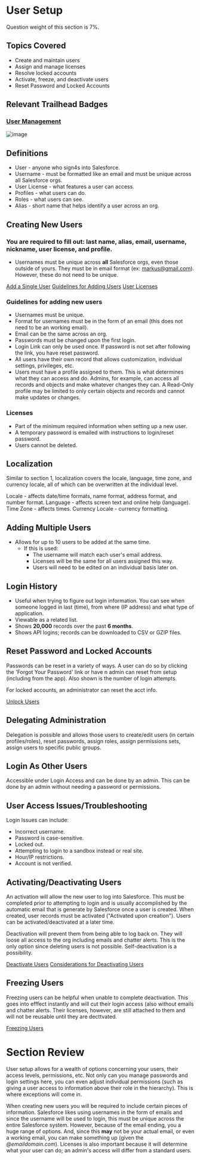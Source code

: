 # User Setup

Question weight of this section is 7%.

## Topics Covered

* Create and maintain users
* Assign and manage licenses
* Resolve locked accounts
* Activate, freeze, and deactivate users
* Reset Password and Locked Accounts

## Relevant Trailhead Badges

### [User Management](https://trailhead.salesforce.com/en/content/learn/modules/lex_implementation_user_setup_mgmt)
![image](images/3/user_setup.png)

## Definitions
* User - anyone who sign4s into Salesforce.
* Username - must be formatted like an email and must be unique across all Salesforce orgs.
* User License - what features a user can access.
* Profiles - what users can do.
* Roles - what users can see.
* Alias - short name that helps identify a user across an org.

## Creating New Users

### You are required to fill out: last name, alias, email, username, nickname, user license, and profile.
* Usernames must be unique across __all__ Salesforce orgs, even those outside of yours. They must be in email format (ex: markus@gmail.com). However, these do not need to be unique.

[Add a Single User](https://help.salesforce.com/articleView?id=adding_new_users.htm&type=5)
[Guidelines for Adding Users](https://help.salesforce.com/articleView?id=users_adding_guidelines.htm&type=5)
[User Licenses](https://help.salesforce.com/articleView?id=users_licenses_overview.htm&type=5)

### Guidelines for adding new users
* Usernames must be unique.
* Format for usernames must be in the form of an email (this does not need to be an working email).
* Email can be the same across an org.
* Passwords must be changed upon the first login.
* Login Link can only be used once. If password is not set after following the link, you have reset password.
* All users have their own record that allows customization, individual settings, privileges, etc.
* Users must have a profile assigned to them. This is what determines what they can access and do. Admins, for example, can access all records and objects and make whatever changes they can. A Read-Only profile may be limited to only certain objects and records and cannot make updates or changes.

### Licenses

* Part of the minimum required information when setting up a new user.
* A temporary password is emailed with instructions to login/reset password.
* Users cannot be deleted.

## Localization

Similar to section 1, localization covers the locale, language, time zone, and currency locale, all of which can be overwritten at the individual level.

Locale - affects date/time formats, name format, address format, and number format.
Language - affects screen text and online help (language).
Time Zone - affects times.
Currency Locale - currency formatting.

## Adding Multiple Users

* Allows for up to 10 users to be added at the same time.
  * If this is used:
    * The username will match each user's email address.
    * Licenses will be the same for all users assigned this way.
    * Users will need to be edited on an individual basis later on.

## Login History

* Useful when trying to figure out login information. You can see when someone logged in last (time), from where (IP address) and what type of application.
* Viewable as a related list.
* Shows __20,000__ records over the past __6 months__.
* Shows API logins; records can be downloaded to CSV or GZIP files.

## Reset Password and Locked Accounts

Passwords can be reset in a variety of ways. A user can do so by clicking the 'Forgot Your Password' link or have n admin can reset from setup (including from the app). Also shown is the number of login attempts.

For locked accounts, an administrator can reset the acct info.

[Unlock Users](https://help.salesforce.com/articleView?id=users_unlock.htm&type=5)

## Delegating Administration

Delegation is possible and allows those users to create/edit users (in certain profiles/roles), reset passwords, assign roles, assign permissions sets, assign users to specific public groups.

## Login As Other Users

Accessible under Login Access and can be done by an admin. This can be done by an admin without needing a password or permissions.

## User Access Issues/Troubleshooting

Login Issues can include:
* Incorrect username.
* Password is case-sensitive.
* Locked out.
* Attempting to login to a sandbox instead or real site.
* Hour/IP restrictions.
* Account is not verified.

## Activating/Deactivating Users

An activation will allow the new user to log into Salesforce. This must be completed prior to attempting to login and is usually accomplished by the automatic email that is generate by Salesforce once a user is created. When created, user records must be activated ("Activated upon creation"). Users can be activated/deactivated at a later time.

Deactivation will prevent them from being able to log back on. They will loose all access to the org including emails and chatter alerts. This is the only option since deleting users is not possible. Self-deactivation is a possibility.

[Deactivate Users](https://help.salesforce.com/articleView?id=deactivating_users.htm&type=0)
[Considerations for Deactivating Users](https://help.salesforce.com/articleView?id=users_deactivate_considerations.htm&type=5)

## Freezing Users

Freezing users can be helpful when unable to complete deactivation. This goes into efffect instantly and will cut their login access (also without emails and chatter alerts. Their licenses, however, are still attached to them and will not be reusable until they are decttvated.

[Freezing Users](https://help.salesforce.com/articleView?id=users_freeze.htm&type=0)

# Section Review

User setup allows for a wealth of options concerning your users, their access levels, permissions, etc. Not only can you manage passwords and login settings here, you can even adjust individual permissions (such as giving a user access to information above their role in the hierarchy). This is where exceptions will come in.

When creating new users you will be required to include certain pieces of information. Salesforce likes using usernames in the form of emails and since the username will be used to login, this must be unique across the entire Salesforce system. However, because of the email ending, you a huge range of options. And, since this __may__ not be your actual email, or even a working email, you can make something up (given the _@emaildomain.com_). Licenses is also important because it will determine what your user can do; an admin's access will differ from a standard users.
